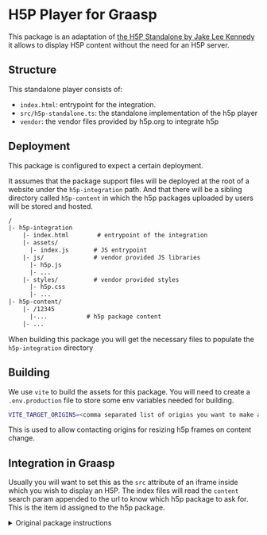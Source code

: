 # H5P Player for Graasp

This package is an adaptation of [the H5P Standalone by Jake Lee Kennedy](https://github.com/tunapanda/h5p-standalone) it allows to display H5P content without the need for an H5P server.

## Structure

This standalone player consists of:

- `index.html`: entrypoint for the integration.
- `src/h5p-standalone.ts`: the standalone implementation of the h5p player
- `vendor`: the vendor files provided by h5p.org to integrate h5p

## Deployment

This package is configured to expect a certain deployment.

It assumes that the package support files will be deployed at the root of a website under the `h5p-integration` path. And that there will be a sibling directory called `h5p-content` in which the h5p packages uploaded by users will be stored and hosted.

```txt
/
|- h5p-integration
    |- index.html        # entrypoint of the integration
    |- assets/
      |- index.js       # JS entrypoint
    |- js/              # vendor provided JS libraries
      |- h5p.js
      |- ...
    |- styles/          # vendor provided styles
      |- h5p.css
      |- ...
|- h5p-content/
    |- /12345
      |-...           # h5p package content
    |- ...
```

When building this package you will get the necessary files to populate the `h5p-integration` directory

## Building

We use `vite` to build the assets for this package.
You will need to create a `.env.production` file to store some env variables needed for building.

```sh
VITE_TARGET_ORIGINS=<comma separated list of origins you want to make available to the integration>
```

This is used to allow contacting origins for resizing h5p frames on content change.

## Integration in Graasp

Usually you will want to set this as the `src` attribute of an iframe inside which you wish to display an H5P. The index files will read the `content` search param appended to the url to know which h5p package to ask for. This is the item id assigned to the h5p package.

<details>
<summary>Original package instructions</summary>

## Installation

**Source**|**Info**
-----|-----
yarn | `yarn add h5p-standalone`
Release | [Download latest version here](https://github.com/tunapanda/h5p-standalone/releases/latest)

## Basic Usage

Ensure you have an extracted H5P zip file in your workspace folder first. A simple guide on how to extract an H5P zip file is provided  [here](#extracting-h5p)

The player can be set up either by directly calling the already built scripts and styles in your `HTML` page or using `ES6` syntax.

### Direct use

1. Download the project latest release zipped source code from [here](https://github.com/tunapanda/h5p-standalone/releases/latest)
2. Extract the downloaded zipped code in step 1 above
3. Copy the contents of the `dist` folder into your workspace static `assets` folder ( _The folder name does not matter. Remember the location for the next step_ )
4. Add a  `div` element in your HTML page where you want to display the H5P content. The `div` element should have a unique `id` attribute as compared to all other elements on the same page.

    ```html
    <div id='h5p-container'></div>
    ```

5. Include the H5P standalone main script in your HTML page (_modify the path location if the files are not in the assets folder_)

    ```html
    <script type="text/javascript" src="assets/main.bundle.js"></script>
    ```

6. Call the H5P player by providing arguments on where to find a `div` element and the location of the H5P content.

    ```javascript

    const el = document.getElementById('h5p-container');
    const options = {
      h5pJsonPath:  '/h5p-folder',
      frameJs: '/assets/frame.bundle.js',
      frameCss: '/assets/styles/h5p.css',
    }
   new H5PStandalone.H5P(el, options);

    ```

    A detailed description of the H5P player arguments are provided  under the [advance section](#advanced-usage)
    Simple instruction on how to extract H5P zipped file provided [here](#extracting-h5p)

### Using ES6

Install the player using yarn

```
yarn add h5p-standalone
```

Add an element to attach the player

```html
<div id='h5p-container'></div>
```

initialize the H5P

```javascript
import { H5P } from 'h5p-standalone'; // ES6
// const { H5P } = require('h5p-standalone'); AMD
// const { H5P } = 'H5PStandalone'; // object destructuring

const el = document.getElementById('h5p-container');
const options = {
    h5pJsonPath: '/h5p-folder',
    frameJs: '/assets/frame.bundle.js',
    frameCss: '/assets/styles/h5p.css',
};

new H5P(el, options);
```

   A detailed description of the H5P player arguments are provided under the [advance section](#advanced-usage)

## Advanced Usage

The standalone H5P player constructor accepts two arguments.

1. A HTML element where the H5P iframe will be embedded as the first argument.
2. JSON object with the following options :

### H5P Options

1) Basic options

**Option name**|**Required**|**Description**
-----|-----|----
`h5pJsonPath`   | Yes | Path to the H5P content folder
`frameCss`  | Yes | URL to the standalone player `h5p.css`
`frameJs`   |Yes | URL to the standalone player `frame.bundle.js`
`id`    | No | Player unique identifier. Randomly generated by default
`librariesPath` | No| Path where the player should find the H5P content libraries. Defaults to same as `h5pJsonPath`
`contentJsonPath`|No | Path where the player should find the H5P `content.json` file. Defaults to  `{h5pJsonPath}/content/`,
`frame` |No| A boolean on whether to show H5P player frame and buttons
`copyright` |No| A boolean on whether display copyright button
`export` |No|  A boolean on whether display a download button.
`icon`  |No|   A boolean on whether display H5P icon
`downloadUrl` |No| A path or a url that returns zipped h5p for download. The link is used by H5P `export` button
`fullScreen` |No| A boolean on whether to enable the fullscreen button if the browser supports the feature. Default is `false`|
`embed` |No| A boolean on whether display embed button. Default is `false`.  N.B. Setting this option to `true` will require an `embedCode` below.
`embedCode` |unless `embed` is true| Embed/Iframe code that user can insert on their site to view the same content. Check some caveats to consider [below](#caveats-while-adding-embed-code)
`customCss` | No | Path(s) to custom stylesheet file(s)
`customJs` | No | Path(s) to custom script file(s)
`xAPIObjectIRI`|No| An identifier for a single unique Activity ~ utilized when generating xAPI [object](https://github.com/adlnet/xAPI-Spec/blob/master/xAPI-Data.md#acturi) field. Default is page host+pathname

2) User state & data _(kindly refer to [this section](#previous-state-restoration))_

**Option name**|**Required**|**Description**
-----|-----|----
`contentUserData`| No| User previous content interaction state data. The data should be in JSON string format
`saveFreq` |if `contentUserData` or `ajax.*` is set| How often current user engagement content state should be autosaved (in seconds). Default is `false`.
`postUserStatistics` | No | Indicates if H5P should post the results once a finish event is triggered. Default is `false`. **** _Requires `ajax.setFinishedUrl` property to be set_
`ajax` | No | Object required if you need H5P to manage a learner's state
`ajax.setFinishedUrl`| No | Url where H5P should post the results once a finish event is triggered. **** _Requires `postUserStatistics` to be set to true_.
`ajax.contentUserDataUrl`| No | Endpoint where H5P can manage current user state.  ****  _Requires `user` property to be set_|
`user` | No | Current user data object.
`user.name` | Yes | Used as xAPI actor's name
`user.mail` | Yes | User email. Uniquely identifies the xAPI actor

**Note:**

- One can use absolute URL for `frameCss`, `frameJs`, and for other path options(`h5pJsonPath`,`librariesPath`, & `librariesPath`)
- Any path that starts with a forward slash `/` is treated as relative to the site root.
- Any path starting with a dot is treated to be in respect to the current page directory.

----

#### Example with advance options

```javascript
import { H5P } from 'h5p-standalone';

const el = document.getElementById('h5p-container');

const options = {
    id: 'exercise-one',
    frameJs: './frame.bundle.js',
    frameCss: './styles/h5p.css',
    h5pJsonPath: '/path/to/h5p-folder',
    contentJsonPath: '/path/to/h5p-folder', //content is on same folder level as h5p.json
    librariesPath: '/path/to/shared/libaries', //shared libraries path
    frame: true, //required to display copyright,  embed, & export buttons
    copyright: true,
    export: false,
    icon: true,
    downloadUrl: '/path/to/exercise-one.h5p',
    fullScreen: true, //enable fullscreen button
    embed: true,
    embedCode:'<iframe width=":w" height=":h" src="https://replacethiswithyoururl.io" frameBorder="0" scrolling="no" styles="width:100%"></iframe>',
    customCss: ['/path/to/some-css.css', '/path/to/some-other-css.css'], // custom stylesheets
    customJs: '/path/to/custom-script.js' // custom script
  };


new H5P(el,options)
.then(() => {
  // do stuff
});

// Or using the async-await syntax (async wrapper function removed for readability) :
 await new H5P(el, options);

```

### Multiple H5P players on the same page

To render multiple H5Ps, your code **must** be async aware.

```javascript
import { H5P } from 'h5p-standalone';
const player1Options = {
    h5pJsonPath: '/h5p/exercise-one',
    frameJs: '/assets/frame.bundle.js',
    frameCss: '/assets/styles/h5p.css',
};

const player2Options = {
    h5pJsonPath: '/h5p/exercise-two',
    frameJs: '/assets/frame.bundle.js',
    frameCss: '/assets/styles/h5p.css',
};

const player1 = new H5P(document.getElementById('h5p-container-1'), player1Options);

player1.then(() => {
  return new H5P(document.getElementById('h5p-container-2'), player2Options);
}).then(() => {
  // do stuff
});


// OR (async wrapper function removed for readability)
await new H5P(document.getElementById('h5p-container-1'), player1Options);
await new H5P(document.getElementById('h5p-container-2'), player2Options);


```

## Listening to xAPI events

To listen for [xAPI events](https://h5p.org/documentation/api/H5P.XAPIEvent.html) emitted by the player, you must wait for the player to finish loading and initializing the required content libraries. You can find more info about xAPI events here <https://h5p.org/documentation/x-api>

1) Using `then()` method

```js

const el = document.getElementById("h5p-container");
const options = {
  h5pJsonPath: "/h5p-folder",
  frameJs: "/assets/frame.bundle.js",
  frameCss: "/assets/styles/h5p.css",
};

new H5PStandalone.H5P(el, options).then(function () {
  H5P.externalDispatcher.on("xAPI", (event) => {
    //do something useful with the event
    console.log("xAPI event: ", event);
  });
});

```

2) Using `async` function

```js
import { H5P as H5PStandalone } from 'h5p-standalone'; //you need you an alias due to conflict

async function myAwesomePlayer() {
  const el = document.getElementById("h5p-container");
  const options = {
    h5pJsonPath: "/h5p-folder",
    frameJs: "/assets/frame.bundle.js",
    frameCss: "/assets/styles/h5p.css",
  };

  await new H5PStandalone(el, options);

  H5P.externalDispatcher.on("xAPI", (event) => {
    //do something useful with the event
    console.log("xAPI event: ", event);
  });
}

//don't forget to call the function
myAwesomePlayer();

```

## Previous state restoration

H5P provides two approaches for restoring a user's previous interaction state:

1) using data provided with `contentUserData` option.
2) automatically fetching the data if `ajax.contentUserDataUrl` is provided

**For both cases, the `saveFreq` option must be set**.

A summary of the previous state restoration process:

1) If the `contentUserData` option is available, skip to the 3rd step.
2) If `contentUserData` is not available but `user.*` and `ajax.contentUserDataUrl` options were provided, request the data from `ajax.contentUserDataUrl` endpoint.
3) Process the previous state `data` as follows:
    - where `data[0].state` equals `RESET`, any previous state will be deleted
    - else, parse `data[0].state` string and pass it to the H5P player instance.

 `ajax.contentUserDataUrl` may include (contentId,dataType,subContentId) placeholders that will be replaced with respective data _automagically_. Placeholders are prefixed with `:`
 Placeholders are effective when you need to query only current content user data.

 `ajax.contentUserDataUrl` example:
 `/api/users/123/h5p/:contentId?data_type=:dataType&subContentId=:subContentId`

### Caveats while adding embed code

- This library includes an H5P resizer by default in `main.bundle.js` at the moment. But, to allow the iframe width to resize promptly, add CSS style setting the width to 100% i.e. `style="width:100%;"`
- If you want to allow users to resize the iframe width and height, set them using placeholders provided by H5P i.e., `width=":w"` and `height=":h"`

An example that combines the above points:

```js
<iframe width=":w" height=":h"
src="https://app.wikonnect.org/embed/JJuzs-OAACU"  //replace this with your URL
frameBorder="0" scrolling="no" styles="width:100%"></iframe>
```

### Extracting H5P

1. Rename the H5P file extension from `.h5p` file to `.zip`
2. Extract the renamed file contents into your workspace `h5p-folder` folder

## Testing during development

 After modifying the project, build the files:
 ``yarn build``
 to run available [Cypress](https://www.cypress.io/) tests:
``yarn test``

</details>
